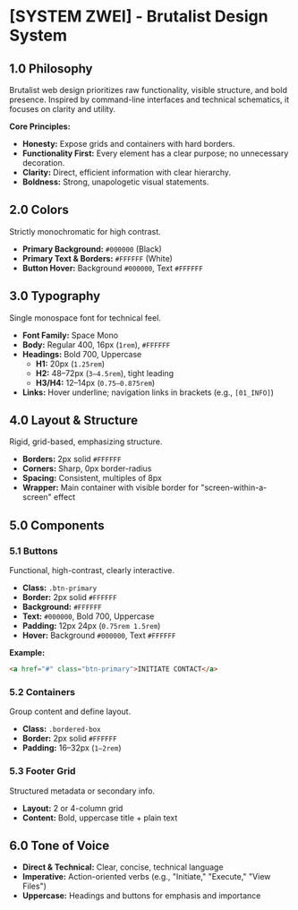 # [SYSTEM ZWEI] - Brutalist Design System

## 1.0 Philosophy

Brutalist web design prioritizes raw functionality, visible structure, and bold presence. Inspired by command-line interfaces and technical schematics, it focuses on clarity and utility.

**Core Principles:**
- **Honesty:** Expose grids and containers with hard borders.
- **Functionality First:** Every element has a clear purpose; no unnecessary decoration.
- **Clarity:** Direct, efficient information with clear hierarchy.
- **Boldness:** Strong, unapologetic visual statements.

## 2.0 Colors

Strictly monochromatic for high contrast.

- **Primary Background:** `#000000` (Black)
- **Primary Text & Borders:** `#FFFFFF` (White)
- **Button Hover:** Background `#000000`, Text `#FFFFFF`

## 3.0 Typography

Single monospace font for technical feel.

- **Font Family:** Space Mono
- **Body:** Regular 400, 16px (`1rem`), `#FFFFFF`
- **Headings:** Bold 700, Uppercase
    - **H1:** 20px (`1.25rem`)
    - **H2:** 48–72px (`3–4.5rem`), tight leading
    - **H3/H4:** 12–14px (`0.75–0.875rem`)
- **Links:** Hover underline; navigation links in brackets (e.g., `[01_INFO]`)

## 4.0 Layout & Structure

Rigid, grid-based, emphasizing structure.

- **Borders:** 2px solid `#FFFFFF`
- **Corners:** Sharp, 0px border-radius
- **Spacing:** Consistent, multiples of 8px
- **Wrapper:** Main container with visible border for "screen-within-a-screen" effect

## 5.0 Components

### 5.1 Buttons

Functional, high-contrast, clearly interactive.

- **Class:** `.btn-primary`
- **Border:** 2px solid `#FFFFFF`
- **Background:** `#FFFFFF`
- **Text:** `#000000`, Bold 700, Uppercase
- **Padding:** 12px 24px (`0.75rem 1.5rem`)
- **Hover:** Background `#000000`, Text `#FFFFFF`

**Example:**
```html
<a href="#" class="btn-primary">INITIATE CONTACT</a>
```

### 5.2 Containers

Group content and define layout.

- **Class:** `.bordered-box`
- **Border:** 2px solid `#FFFFFF`
- **Padding:** 16–32px (`1–2rem`)

### 5.3 Footer Grid

Structured metadata or secondary info.

- **Layout:** 2 or 4-column grid
- **Content:** Bold, uppercase title + plain text

## 6.0 Tone of Voice

- **Direct & Technical:** Clear, concise, technical language
- **Imperative:** Action-oriented verbs (e.g., "Initiate," "Execute," "View Files")
- **Uppercase:** Headings and buttons for emphasis and importance
